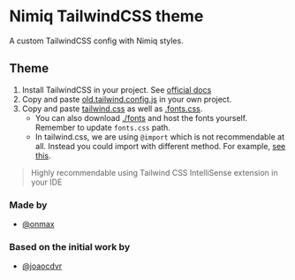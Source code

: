 # Nimiq TailwindCSS theme

A custom TailwindCSS config with Nimiq styles.

## Theme

1. Install TailwindCSS in your project. See [official docs](https://tailwindcss.com/docs/installation)
2. Copy and paste [old.tailwind.config.js](./tailwind.config.js) in your own project.
3. Copy and paste [tailwind.css](./tailwind.css) as well as [.fonts.css](./fonts.css).
    - You can also download [./fonts](./fonts/) and host the fonts yourself. Remember to update `fonts.css` path.
    - In tailwind.css, we are using `@import` which is not recommendable at all. Instead you could import with different method. For example, [see this](https://github.com/tailwindlabs/tailwindcss.com/blob/6d6ee63ba619a78955e6e39a46535f80128d839d/src/pages/_app.js#L1).


> Highly recommendable using Tailwind CSS IntelliSense extension in your IDE


### Made by

- [@onmax](https://github.com/onmax)

### Based on the initial work by

- [@joaocdvr](https://github.com/joaocdvr)